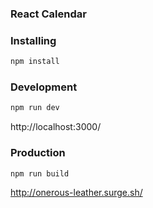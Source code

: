 ### React Calendar

### Installing

```bash
npm install
```

### Development

```bash
npm run dev
```
http://localhost:3000/

### Production

```bash
npm run build
```
http://onerous-leather.surge.sh/
